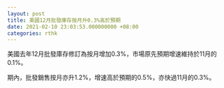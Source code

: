 ```yaml
---
layout: post
title: 美國12月批發庫存按月升0.3%高於預期
date: 2021-02-10 23:03:53.000000000 +08:00
categories: rthk
---
```


美國去年12月批發庫存修訂為按月增加0.3%，市場原先預期增速維持於11月的0.1%。

期內，批發銷售按月亦升1.2%，增速高於預期的0.5%，亦快過11月的0.3%。
